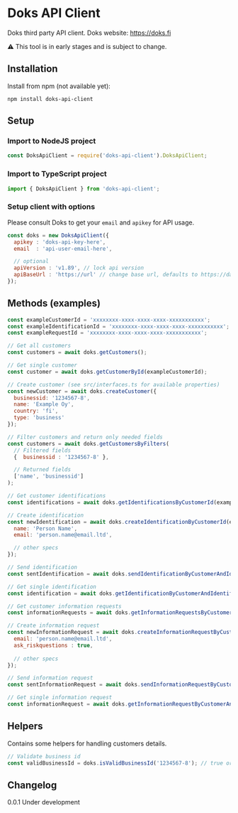 # Doks API Client
Doks third party API client. Doks website: https://doks.fi

:warning: This tool is in early stages and is subject to change. 

## Installation

Install from npm (not available yet):

```
npm install doks-api-client
```

## Setup

### Import to NodeJS project

```javascript
const DoksApiClient = require('doks-api-client').DoksApiClient;
```

### Import to TypeScript project

```javascript
import { DoksApiClient } from 'doks-api-client';
```

### Setup client with options

Please consult Doks to get your `email` and `apikey` for API usage.

```javascript
const doks = new DoksApiClient({
  apikey : 'doks-api-key-here',
  email  : 'api-user-email-here',

  // optional
  apiVersion : 'v1.89', // lock api version
  apiBaseUrl : 'https://url' // change base url, defaults to https://data.doks.fi/api
});
```

## Methods (examples)

```javascript
const exampleCustomerId = 'xxxxxxxx-xxxx-xxxx-xxxx-xxxxxxxxxxx';
const exampleIdentificationId = 'xxxxxxxx-xxxx-xxxx-xxxx-xxxxxxxxxxx';
const exampleRequestId = 'xxxxxxxx-xxxx-xxxx-xxxx-xxxxxxxxxxx';

// Get all customers
const customers = await doks.getCustomers();

// Get single customer
const customer = await doks.getCustomerById(exampleCustomerId);

// Create customer (see src/interfaces.ts for available properties)
const newCustomer = await doks.createCustomer({
  businessid: '1234567-8',
  name: 'Example Oy',
  country: 'fi',
  type: 'business'
});

// Filter customers and return only needed fields
const customers = await doks.getCustomersByFilters(
  // Filtered fields
  {  businessid : '1234567-8' },

  // Returned fields
  ['name', 'businessid']
);

// Get customer identifications
const identifications = await doks.getIdentificationsByCustomerId(exampleCustomerId);

// Create identification
const newIdentification = await doks.createIdentificationByCustomerId(exampleCustomerId, {
  name: 'Person Name',
  email: 'person.name@email.ltd',

  // other specs
});

// Send identification
const sentIdentification = await doks.sendIdentificationByCustomerAndIdentificationId(exampleCustomerId, newIdentification.id);

// Get single identification
const identification = await doks.getIdentificationByCustomerAndIdentificationId(exampleCustomerId, newIdentification.id);

// Get customer information requests
const informationRequests = await doks.getInformationRequestsByCustomerId(exampleCustomerId);

// Create information request
const newInformationRequest = await doks.createInformationRequestByCustomerId(exampleCustomerId, {
  email: 'person.name@email.ltd',
  ask_riskquestions : true,
  
  // other specs
});

// Send information request
const sentInformationRequest = await doks.sendInformationRequestByCustomerAndIdentificationId(exampleCustomerId, newInformationRequest.id);

// Get single information request
const informationRequest = await doks.getInformationRequestByCustomerAndIdentificationId(exampleCustomerId, newInformationRequest.id);
```

## Helpers

Contains some helpers for handling customers details.

```javascript
// Validate business id
const validBusinessId = doks.isValidBusinessId('1234567-8'); // true or false
```

## Changelog

0.0.1 Under development